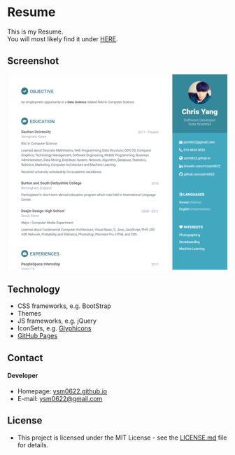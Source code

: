 Resume
======
This is my Resume.<br>
You will most likely find it under [HERE](https://ysm0622.github.io/Resume).

## Screenshot
<p align="center">
  <img src="assets/images/capture1.PNG" width="800"/>
</p>

## Technology
* CSS frameworks, e.g. BootStrap
* Themes
* JS frameworks, e.g. jQuery
* IconSets, e.g. [Glyphicons](http://glyphicons.com/)
* [GitHub Pages](http://pages.github.com/)

## Contact
#### Developer
* Homepage: [ysm0622.github.io](ysm0622.github.io)
* E-mail: ysm0622@gmail.com

## License
* This project is licensed under the MIT License - see the [LICENSE.md](LICENSE.md) file for details.<br>
